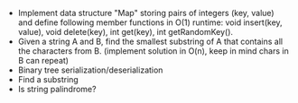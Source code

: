 * Implement data structure "Map" storing pairs of integers (key, value) and define following member functions in O(1) runtime: void insert(key, value), void delete(key), int get(key), int getRandomKey().  
* Given a string A and B, find the smallest substring of A that contains all the characters from B. (implement solution in O(n), keep in mind chars in B can repeat)  
* Binary tree serialization/deserialization
* Find a substring
* Is string palindrome?
